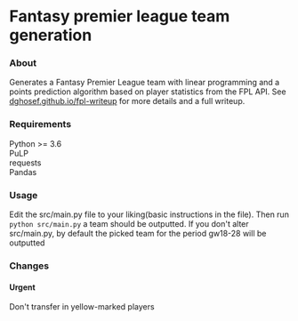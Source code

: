 # Fantasy premier league team generation

### About
Generates a Fantasy Premier League team with linear programming and a points prediction algorithm based on player statistics from the FPL API. See [dghosef.github.io/fpl-writeup](https://dghosef.github.io/fpl-writeup) for more details and a full writeup. 

### Requirements
Python >= 3.6 \
PuLP \
requests \
Pandas
### Usage
Edit the src/main.py file to your liking(basic instructions in the file). Then run `python src/main.py` a team should be outputted. If you don't alter src/main.py, by default the picked team for the period gw18-28 will be outputted

### Changes
#### Urgent
Don't transfer in yellow-marked players
